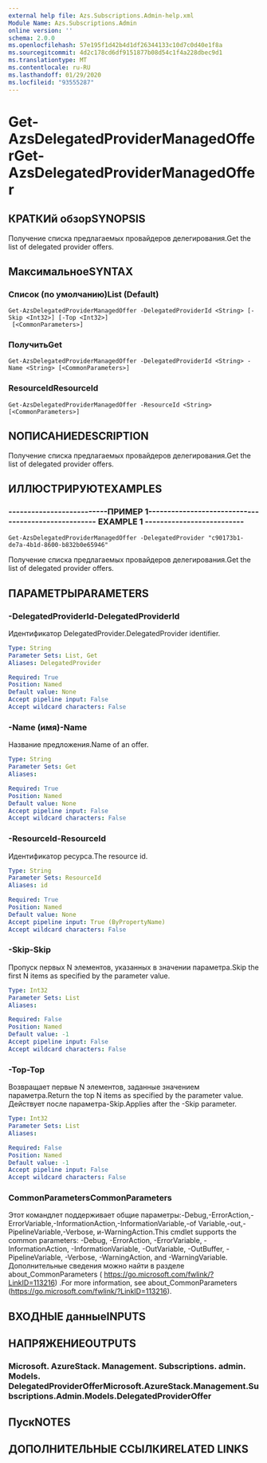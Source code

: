 ```yaml
---
external help file: Azs.Subscriptions.Admin-help.xml
Module Name: Azs.Subscriptions.Admin
online version: ''
schema: 2.0.0
ms.openlocfilehash: 57e195f1d42b4d1df26344133c10d7c0d40e1f8a
ms.sourcegitcommit: 4d2c178cd6df9151877b08d54c1f4a228dbec9d1
ms.translationtype: MT
ms.contentlocale: ru-RU
ms.lasthandoff: 01/29/2020
ms.locfileid: "93555287"
---
```

# <span data-ttu-id="121f4-101">Get-AzsDelegatedProviderManagedOffer</span><span class="sxs-lookup"><span data-stu-id="121f4-101">Get-AzsDelegatedProviderManagedOffer</span></span>

## <span data-ttu-id="121f4-102">КРАТКИй обзор</span><span class="sxs-lookup"><span data-stu-id="121f4-102">SYNOPSIS</span></span>
<span data-ttu-id="121f4-103">Получение списка предлагаемых провайдеров делегирования.</span><span class="sxs-lookup"><span data-stu-id="121f4-103">Get the list of delegated provider offers.</span></span>

## <span data-ttu-id="121f4-104">Максимальное</span><span class="sxs-lookup"><span data-stu-id="121f4-104">SYNTAX</span></span>

### <span data-ttu-id="121f4-105">Список (по умолчанию)</span><span class="sxs-lookup"><span data-stu-id="121f4-105">List (Default)</span></span>
```
Get-AzsDelegatedProviderManagedOffer -DelegatedProviderId <String> [-Skip <Int32>] [-Top <Int32>]
 [<CommonParameters>]
```

### <span data-ttu-id="121f4-106">Получить</span><span class="sxs-lookup"><span data-stu-id="121f4-106">Get</span></span>
```
Get-AzsDelegatedProviderManagedOffer -DelegatedProviderId <String> -Name <String> [<CommonParameters>]
```

### <span data-ttu-id="121f4-107">ResourceId</span><span class="sxs-lookup"><span data-stu-id="121f4-107">ResourceId</span></span>
```
Get-AzsDelegatedProviderManagedOffer -ResourceId <String> [<CommonParameters>]
```

## <span data-ttu-id="121f4-108">NОПИСАНИЕ</span><span class="sxs-lookup"><span data-stu-id="121f4-108">DESCRIPTION</span></span>
<span data-ttu-id="121f4-109">Получение списка предлагаемых провайдеров делегирования.</span><span class="sxs-lookup"><span data-stu-id="121f4-109">Get the list of delegated provider offers.</span></span>

## <span data-ttu-id="121f4-110">ИЛЛЮСТРИРУЮТ</span><span class="sxs-lookup"><span data-stu-id="121f4-110">EXAMPLES</span></span>

### <span data-ttu-id="121f4-111">--------------------------ПРИМЕР 1--------------------------</span><span class="sxs-lookup"><span data-stu-id="121f4-111">-------------------------- EXAMPLE 1 --------------------------</span></span>
```
Get-AzsDelegatedProviderManagedOffer -DelegatedProvider "c90173b1-de7a-4b1d-8600-b832b0e65946"
```

<span data-ttu-id="121f4-112">Получение списка предлагаемых провайдеров делегирования.</span><span class="sxs-lookup"><span data-stu-id="121f4-112">Get the list of delegated provider offers.</span></span>

## <span data-ttu-id="121f4-113">ПАРАМЕТРЫ</span><span class="sxs-lookup"><span data-stu-id="121f4-113">PARAMETERS</span></span>

### <span data-ttu-id="121f4-114">-DelegatedProviderId</span><span class="sxs-lookup"><span data-stu-id="121f4-114">-DelegatedProviderId</span></span>
<span data-ttu-id="121f4-115">Идентификатор DelegatedProvider.</span><span class="sxs-lookup"><span data-stu-id="121f4-115">DelegatedProvider identifier.</span></span>

```yaml
Type: String
Parameter Sets: List, Get
Aliases: DelegatedProvider

Required: True
Position: Named
Default value: None
Accept pipeline input: False
Accept wildcard characters: False
```

### <span data-ttu-id="121f4-116">-Name (имя)</span><span class="sxs-lookup"><span data-stu-id="121f4-116">-Name</span></span>
<span data-ttu-id="121f4-117">Название предложения.</span><span class="sxs-lookup"><span data-stu-id="121f4-117">Name of an offer.</span></span>

```yaml
Type: String
Parameter Sets: Get
Aliases: 

Required: True
Position: Named
Default value: None
Accept pipeline input: False
Accept wildcard characters: False
```

### <span data-ttu-id="121f4-118">-ResourceId</span><span class="sxs-lookup"><span data-stu-id="121f4-118">-ResourceId</span></span>
<span data-ttu-id="121f4-119">Идентификатор ресурса.</span><span class="sxs-lookup"><span data-stu-id="121f4-119">The resource id.</span></span>

```yaml
Type: String
Parameter Sets: ResourceId
Aliases: id

Required: True
Position: Named
Default value: None
Accept pipeline input: True (ByPropertyName)
Accept wildcard characters: False
```

### <span data-ttu-id="121f4-120">-Skip</span><span class="sxs-lookup"><span data-stu-id="121f4-120">-Skip</span></span>
<span data-ttu-id="121f4-121">Пропуск первых N элементов, указанных в значении параметра.</span><span class="sxs-lookup"><span data-stu-id="121f4-121">Skip the first N items as specified by the parameter value.</span></span>

```yaml
Type: Int32
Parameter Sets: List
Aliases: 

Required: False
Position: Named
Default value: -1
Accept pipeline input: False
Accept wildcard characters: False
```

### <span data-ttu-id="121f4-122">-Top</span><span class="sxs-lookup"><span data-stu-id="121f4-122">-Top</span></span>
<span data-ttu-id="121f4-123">Возвращает первые N элементов, заданные значением параметра.</span><span class="sxs-lookup"><span data-stu-id="121f4-123">Return the top N items as specified by the parameter value.</span></span>
<span data-ttu-id="121f4-124">Действует после параметра-Skip.</span><span class="sxs-lookup"><span data-stu-id="121f4-124">Applies after the -Skip parameter.</span></span>

```yaml
Type: Int32
Parameter Sets: List
Aliases: 

Required: False
Position: Named
Default value: -1
Accept pipeline input: False
Accept wildcard characters: False
```

### <span data-ttu-id="121f4-125">CommonParameters</span><span class="sxs-lookup"><span data-stu-id="121f4-125">CommonParameters</span></span>
<span data-ttu-id="121f4-126">Этот командлет поддерживает общие параметры:-Debug,-ErrorAction,-ErrorVariable,-InformationAction,-InformationVariable,-of Variable,-out,-PipelineVariable,-Verbose, и-WarningAction.</span><span class="sxs-lookup"><span data-stu-id="121f4-126">This cmdlet supports the common parameters: -Debug, -ErrorAction, -ErrorVariable, -InformationAction, -InformationVariable, -OutVariable, -OutBuffer, -PipelineVariable, -Verbose, -WarningAction, and -WarningVariable.</span></span> <span data-ttu-id="121f4-127">Дополнительные сведения можно найти в разделе about_CommonParameters ( https://go.microsoft.com/fwlink/?LinkID=113216) .</span><span class="sxs-lookup"><span data-stu-id="121f4-127">For more information, see about_CommonParameters (https://go.microsoft.com/fwlink/?LinkID=113216).</span></span>

## <span data-ttu-id="121f4-128">ВХОДНЫЕ данные</span><span class="sxs-lookup"><span data-stu-id="121f4-128">INPUTS</span></span>

## <span data-ttu-id="121f4-129">НАПРЯЖЕНИЕ</span><span class="sxs-lookup"><span data-stu-id="121f4-129">OUTPUTS</span></span>

### <span data-ttu-id="121f4-130">Microsoft. AzureStack. Management. Subscriptions. admin. Models. DelegatedProviderOffer</span><span class="sxs-lookup"><span data-stu-id="121f4-130">Microsoft.AzureStack.Management.Subscriptions.Admin.Models.DelegatedProviderOffer</span></span>

## <span data-ttu-id="121f4-131">Пуск</span><span class="sxs-lookup"><span data-stu-id="121f4-131">NOTES</span></span>

## <span data-ttu-id="121f4-132">ДОПОЛНИТЕЛЬНЫЕ ССЫЛКИ</span><span class="sxs-lookup"><span data-stu-id="121f4-132">RELATED LINKS</span></span>

